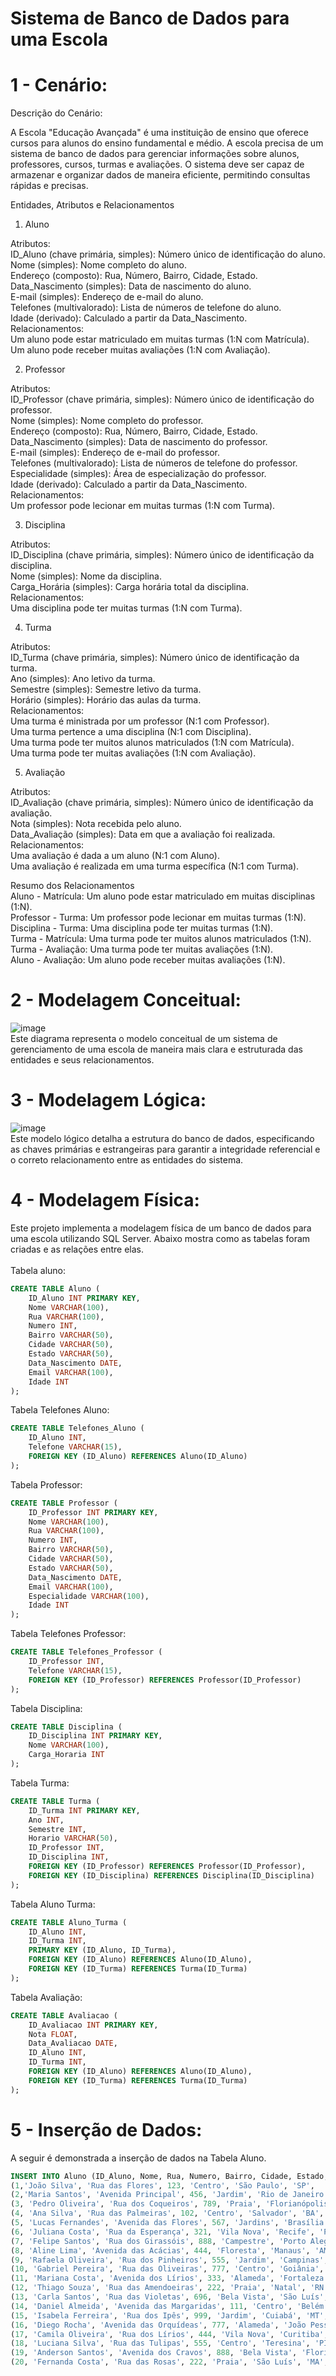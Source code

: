 # Sistema de Banco de Dados para uma Escola

# 1 - Cenário:

Descrição do Cenário:

A Escola "Educação Avançada" é uma instituição de ensino que oferece cursos para alunos do ensino fundamental e médio. A escola precisa de um sistema de banco de dados para gerenciar informações sobre alunos, professores, cursos, turmas e avaliações. O sistema deve ser capaz de armazenar e organizar dados de maneira eficiente, permitindo consultas rápidas e precisas.

Entidades, Atributos e Relacionamentos<br>
1. Aluno<br>

Atributos:<br>
ID_Aluno (chave primária, simples): Número único de identificação do aluno. <br>
Nome (simples): Nome completo do aluno.<br>
Endereço (composto): Rua, Número, Bairro, Cidade, Estado.<br>
Data_Nascimento (simples): Data de nascimento do aluno.<br>
E-mail (simples): Endereço de e-mail do aluno.<br>
Telefones (multivalorado): Lista de números de telefone do aluno.<br>
Idade (derivado): Calculado a partir da Data_Nascimento.<br>
Relacionamentos:<br>
Um aluno pode estar matriculado em muitas turmas (1:N com Matrícula).<br>
Um aluno pode receber muitas avaliações (1:N com Avaliação).<br>

2. Professor<br>

Atributos:<br>
ID_Professor (chave primária, simples): Número único de identificação do professor.<br>
Nome (simples): Nome completo do professor.<br>
Endereço (composto): Rua, Número, Bairro, Cidade, Estado.<br>
Data_Nascimento (simples): Data de nascimento do professor.<br>
E-mail (simples): Endereço de e-mail do professor.<br>
Telefones (multivalorado): Lista de números de telefone do professor.<br>
Especialidade (simples): Área de especialização do professor.<br>
Idade (derivado): Calculado a partir da Data_Nascimento.<br>
Relacionamentos:<br>
Um professor pode lecionar em muitas turmas (1:N com Turma).<br>

3. Disciplina<br>

Atributos:<br>
ID_Disciplina (chave primária, simples): Número único de identificação da disciplina.<br>
Nome (simples): Nome da disciplina.<br>
Carga_Horária (simples): Carga horária total da disciplina.<br>
Relacionamentos:<br>
Uma disciplina pode ter muitas turmas (1:N com Turma).<br>

4. Turma<br>

Atributos:<br>
ID_Turma (chave primária, simples): Número único de identificação da turma.<br>
Ano (simples): Ano letivo da turma.<br>
Semestre (simples): Semestre letivo da turma.<br>
Horário (simples): Horário das aulas da turma.<br>
Relacionamentos:<br>
Uma turma é ministrada por um professor (N:1 com Professor).<br>
Uma turma pertence a uma disciplina (N:1 com Disciplina).<br>
Uma turma pode ter muitos alunos matriculados (1:N com Matrícula).<br>
Uma turma pode ter muitas avaliações (1:N com Avaliação).<br>

5. Avaliação<br>

Atributos:<br>
ID_Avaliação (chave primária, simples): Número único de identificação da avaliação.<br>
Nota (simples): Nota recebida pelo aluno.<br>
Data_Avaliação (simples): Data em que a avaliação foi realizada.<br>
Relacionamentos:<br>
Uma avaliação é dada a um aluno (N:1 com Aluno).<br>
Uma avaliação é realizada em uma turma específica (N:1 com Turma).<br>

Resumo dos Relacionamentos<br>
Aluno - Matrícula: Um aluno pode estar matriculado em muitas disciplinas (1:N).<br>
Professor - Turma: Um professor pode lecionar em muitas turmas (1:N).<br>
Disciplina - Turma: Uma disciplina pode ter muitas turmas (1:N).<br>
Turma - Matrícula: Uma turma pode ter muitos alunos matriculados (1:N).<br>
Turma - Avaliação: Uma turma pode ter muitas avaliações (1:N).<br>
Aluno - Avaliação: Um aluno pode receber muitas avaliações (1:N).<br>

# 2 - Modelagem Conceitual: <br>

![image](https://github.com/vitoria-vs/Modelagem-de-Banco-de-Dados/assets/149893034/efad42fb-2c8c-4f20-b605-e525b94b83d8)<br>
Este diagrama representa o modelo conceitual de um sistema de gerenciamento de uma escola de maneira mais clara e estruturada das entidades e seus relacionamentos.<br>

# 3 - Modelagem Lógica:<br>

![image](https://github.com/vitoria-vs/Modelagem-de-Banco-de-Dados/assets/149893034/0033e7e4-6698-4452-9ab8-d2431e78205c)<br>
Este modelo lógico detalha a estrutura do banco de dados, especificando as chaves primárias e estrangeiras para garantir a integridade referencial e o correto relacionamento entre as entidades do sistema.<br>

# 4 - Modelagem Física:<br>

Este projeto implementa a modelagem física de um banco de dados para uma escola utilizando SQL Server. Abaixo mostra como as tabelas foram criadas e as relações entre elas.<br><br>
Tabela aluno: 
```sql
CREATE TABLE Aluno (
    ID_Aluno INT PRIMARY KEY,
    Nome VARCHAR(100),
    Rua VARCHAR(100),
    Numero INT,
    Bairro VARCHAR(50),
    Cidade VARCHAR(50),
    Estado VARCHAR(50),
    Data_Nascimento DATE,
    Email VARCHAR(100),
    Idade INT
);
```
Tabela Telefones Aluno:
```sql
CREATE TABLE Telefones_Aluno (
    ID_Aluno INT,
    Telefone VARCHAR(15),
    FOREIGN KEY (ID_Aluno) REFERENCES Aluno(ID_Aluno)
);
```
Tabela Professor:
```sql
CREATE TABLE Professor (
    ID_Professor INT PRIMARY KEY,
    Nome VARCHAR(100),
    Rua VARCHAR(100),
    Numero INT,
    Bairro VARCHAR(50),
    Cidade VARCHAR(50),
    Estado VARCHAR(50),
    Data_Nascimento DATE,
    Email VARCHAR(100),
    Especialidade VARCHAR(100),
    Idade INT
);
```
Tabela Telefones Professor:
```sql
CREATE TABLE Telefones_Professor (
    ID_Professor INT,
    Telefone VARCHAR(15),
    FOREIGN KEY (ID_Professor) REFERENCES Professor(ID_Professor)
);
```
Tabela Disciplina:
```sql
CREATE TABLE Disciplina (
    ID_Disciplina INT PRIMARY KEY,
    Nome VARCHAR(100),
    Carga_Horaria INT
);
```
Tabela Turma:
```sql
CREATE TABLE Turma (
    ID_Turma INT PRIMARY KEY,
    Ano INT,
    Semestre INT,
    Horario VARCHAR(50),
    ID_Professor INT,
    ID_Disciplina INT,
    FOREIGN KEY (ID_Professor) REFERENCES Professor(ID_Professor),
    FOREIGN KEY (ID_Disciplina) REFERENCES Disciplina(ID_Disciplina)
);
```
Tabela Aluno Turma:
```sql
CREATE TABLE Aluno_Turma (
    ID_Aluno INT,
    ID_Turma INT,
    PRIMARY KEY (ID_Aluno, ID_Turma),
    FOREIGN KEY (ID_Aluno) REFERENCES Aluno(ID_Aluno),
    FOREIGN KEY (ID_Turma) REFERENCES Turma(ID_Turma)
);
```
Tabela Avaliação:
```sql
CREATE TABLE Avaliacao (
    ID_Avaliacao INT PRIMARY KEY,
    Nota FLOAT,
    Data_Avaliacao DATE,
    ID_Aluno INT,
    ID_Turma INT,
    FOREIGN KEY (ID_Aluno) REFERENCES Aluno(ID_Aluno),
    FOREIGN KEY (ID_Turma) REFERENCES Turma(ID_Turma)
);
```
# 5 - Inserção de Dados:<br>
A seguir é demonstrada a inserção de dados na Tabela Aluno.<br>
```sql
INSERT INTO Aluno (ID_Aluno, Nome, Rua, Numero, Bairro, Cidade, Estado, Data_Nascimento, Email, Idade) VALUES
(1,'João Silva', 'Rua das Flores', 123, 'Centro', 'São Paulo', 'SP',  '1990-05-10', 'joao@gmail.com',22),
(2,'Maria Santos', 'Avenida Principal', 456, 'Jardim', 'Rio de Janeiro', 'RJ','1993-05-10' ,'maria@hotmail.com',22),
(3, 'Pedro Oliveira', 'Rua dos Coqueiros', 789, 'Praia', 'Florianópolis', 'SC', '1995-08-15', 'pedro@example.com', 29),
(4, 'Ana Silva', 'Rua das Palmeiras', 102, 'Centro', 'Salvador', 'BA', '1993-03-25', 'ana@example.com', 31),
(5, 'Lucas Fernandes', 'Avenida das Flores', 567, 'Jardins', 'Brasília', 'DF', '1992-11-12', 'lucas@example.com', 32),
(6, 'Juliana Costa', 'Rua da Esperança', 321, 'Vila Nova', 'Recife', 'PE', '1994-07-18', 'juliana@example.com', 30),
(7, 'Felipe Santos', 'Rua dos Girassóis', 888, 'Campestre', 'Porto Alegre', 'RS', '1991-09-30', 'felipe@example.com', 33),
(8, 'Aline Lima', 'Avenida das Acácias', 444, 'Floresta', 'Manaus', 'AM', '1996-02-08', 'aline@example.com', 28),
(9, 'Rafaela Oliveira', 'Rua dos Pinheiros', 555, 'Jardim', 'Campinas', 'SP', '1993-12-20', 'rafaela@example.com', 31),
(10, 'Gabriel Pereira', 'Rua das Oliveiras', 777, 'Centro', 'Goiânia', 'GO', '1990-06-05', 'gabriel@example.com', 32),
(11, 'Mariana Costa', 'Avenida dos Lírios', 333, 'Alameda', 'Fortaleza', 'CE', '1992-04-17', 'mariana@example.com', 30),
(12, 'Thiago Souza', 'Rua das Amendoeiras', 222, 'Praia', 'Natal', 'RN', '1995-11-28', 'thiago@example.com', 27),
(13, 'Carla Santos', 'Rua das Violetas', 696, 'Bela Vista', 'São Luís', 'MA', '1994-08-10', 'carla@example.com', 29),
(14, 'Daniel Almeida', 'Avenida das Margaridas', 111, 'Centro', 'Belém', 'PA', '1991-10-15', 'daniel@example.com', 32),
(15, 'Isabela Ferreira', 'Rua dos Ipês', 999, 'Jardim', 'Cuiabá', 'MT', '1990-03-20', 'isabela@example.com', 34),
(16, 'Diego Rocha', 'Avenida das Orquídeas', 777, 'Alameda', 'João Pessoa', 'PB', '1993-07-08', 'diego@example.com', 31),
(17, 'Camila Oliveira', 'Rua dos Lírios', 444, 'Vila Nova', 'Curitiba', 'PR', '1996-01-25', 'camila@example.com', 28),
(18, 'Luciana Silva', 'Rua das Tulipas', 555, 'Centro', 'Teresina', 'PI', '1992-05-30', 'luciana@example.com', 29),
(19, 'Anderson Santos', 'Avenida dos Cravos', 888, 'Bela Vista', 'Florianópolis', 'SC', '1990-09-12', 'anderson@example.com', 31),
(20, 'Fernanda Costa', 'Rua das Rosas', 222, 'Praia', 'São Luís', 'MA', '1995-04-18', 'fernanda@example.com', 27);
```
















